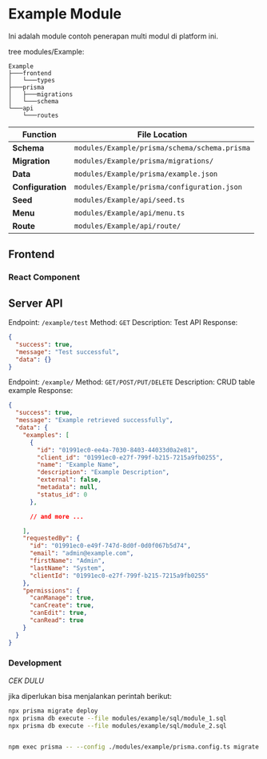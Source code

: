 # Example Module

Ini adalah module contoh penerapan multi modul di platform ini.

tree modules/Example:
```
Example
├───frontend
│   └───types
├───prisma
│   ├───migrations
│   └───schema
└───api
    └───routes
```


| Function        | File Location                                 |
|-----------------|-----------------------------------------------|
| **Schema**      | `modules/Example/prisma/schema/schema.prisma` |
| **Migration**   | `modules/Example/prisma/migrations/`          |
| **Data**        | `modules/Example/prisma/example.json`         |
| **Configuration** | `modules/Example/prisma/configuration.json` |
| **Seed**        | `modules/Example/api/seed.ts`                 |
| **Menu**        | `modules/Example/api/menu.ts`                 |
| **Route**       | `modules/Example/api/route/`                  |


## Frontend

### React Component

## Server API

Endpoint: `/example/test`
Method: `GET`
Description: Test API
Response:
```json
{
  "success": true,
  "message": "Test successful",
  "data": {}
}
```


Endpoint: `/example/`
Method: `GET/POST/PUT/DELETE`
Description: CRUD table example
Response:
```json
{
  "success": true,
  "message": "Example retrieved successfully",
  "data": {
    "examples": [
      {
        "id": "01991ec0-ee4a-7030-8403-44033d0a2e81",
        "client_id": "01991ec0-e27f-799f-b215-7215a9fb0255",
        "name": "Example Name",
        "description": "Example Description",
        "external": false,
        "metadata": null,
        "status_id": 0
      },

      // and more ...

    ],
    "requestedBy": {
      "id": "01991ec0-e49f-747d-8d0f-0d0f067b5d74",
      "email": "admin@example.com",
      "firstName": "Admin",
      "lastName": "System",
      "clientId": "01991ec0-e27f-799f-b215-7215a9fb0255"
    },
    "permissions": {
      "canManage": true,
      "canCreate": true,
      "canEdit": true,
      "canRead": true
    }
  }
}
```

### Development

*CEK DULU*

jika diperlukan bisa menjalankan perintah berikut:

```bash
npx prisma migrate deploy
npx prisma db execute --file modules/example/sql/module_1.sql
npx prisma db execute --file modules/example/sql/module_2.sql


npm exec prisma -- --config ./modules/example/prisma.config.ts migrate dev --name init_example
```

